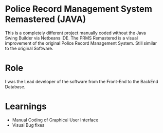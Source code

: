 # Police Record Management System Remastered (JAVA)
This is a completely different project manually coded without the Java Swing Builder via Netbeans IDE.
The PRMS Remastered is a visual improvement of the original Police Record Management System. Still similar to the original Software. 

# Role
I was the Lead developer of the software from the Front-End to the BackEnd Database.

# Learnings 
- Manual Coding of Graphical User Interface
- Visual Bug fixes
